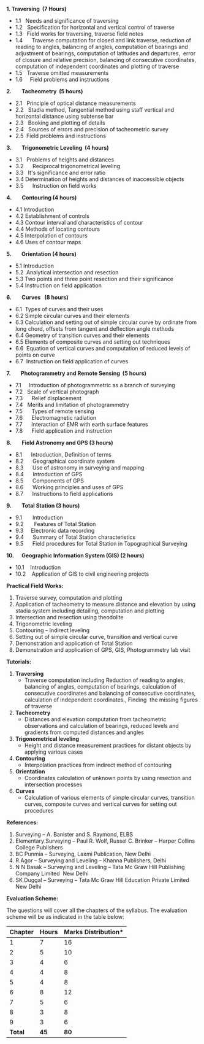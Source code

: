 **1. Traversing  (7 Hours)**

* 1.1   Needs and significance of traversing
* 1.2   Specification for horizontal and vertical control of traverse
* 1.3   Field works for traversing, traverse field notes
* 1.4      Traverse computation for closed and link traverse, reduction of reading to angles, balancing of angles, computation of bearings and adjustment of bearings, computation of latitudes and departures,  error of closure and relative precision, balancing of consecutive coordinates, computation of independent coordinates and plotting of traverse
* 1.5   Traverse omitted measurements
* 1.6     Field problems and instructions 

**2.        Tacheometry  (5 hours)**

* 2.1   Principle of optical distance measurements
* 2.2   Stadia method, Tangential method using staff vertical and horizontal distance using subtense bar
* 2.3   Booking and plotting of details
* 2.4   Sources of errors and precision of tacheometric survey
* 2.5   Field problems and instructions

**3.        Trigonometric Leveling  (4 hours)**

* 3.1   Problems of heights and distances
* 3.2      Reciprocal trigonometrical leveling
* 3.3   It's significance and error ratio
* 3.4    Determination of heights and distances of inaccessible objects
* 3.5      Instruction on field works

**4.        Contouring (4 hours)**

* 4.1 Introduction
* 4.2 Establishment of controls
* 4.3 Contour interval and characteristics of contour
* 4.4 Methods of locating contours
* 4.5 Interpolation of contours
* 4.6 Uses of contour maps

**5.        Orientation (4 hours)**

* 5.1 Introduction
* 5.2  Analytical intersection and resection 
* 5.3 Two points and three point resection and their significance
* 5.4 Instruction on field application

**6.        Curves   (8 hours)**

* 6.1  Types of curves and their uses 
* 6.2 Simple circular curves and their elements
* 6.3 Calculation and setting out of simple circular curve by ordinate from long chord, offsets from tangent and deflection angle methods
* 6.4 Geometry of transition curves and their elements
* 6.5   Elements of composite curves and setting out techniques
* 6.6  Equation of vertical curves and computation of reduced levels of points on curve 
* 6.7  Instruction on field application of curves

**7.        Photogrammetry and Remote Sensing  (5 hours)**

* 7.1     Introduction of photogrammetric as a branch of surveying
* 7.2   Scale of vertical photograph
* 7.3      Relief displacement
* 7.4   Merits and limitation of photogrammetry
* 7.5      Types of remote sensing
* 7.6      Electromagnetic radiation
* 7.7      Interaction of EMR with earth surface features
* 7.8      Field application and instruction

**8.        Field Astronomy and GPS (3 hours)**

* 8.1      Introduction, Definition of terms
* 8.2      Geographical coordinate system
* 8.3      Use of astronomy in surveying and mapping
* 8.4      Introduction of GPS
* 8.5      Components of GPS
* 8.6      Working principles and uses of GPS
* 8.7      Instructions to field applications

**9.        Total Station (3 hours)**

* 9.1       Introduction
* 9.2       Features of Total Station
* 9.3     Electronic data recording
* 9.4      Summary of Total Station characteristics
* 9.5      Field procedures for Total Station in Topographical Surveying

**10.      Geographic Information System (GIS) (2  hours)**

* 10.1    Introduction
* 10.2    Application of GIS to civil engineering projects

**Practical Field  Works:**

1. Traverse survey, computation and plotting                 
2. Application of tacheometry to measure distance and elevation by using stadia system including detailing, computation and plotting 
3. Intersection and resection using theodolite        
4. Trigonometric leveling 
5. Contouring – Indirect leveling    
6. Setting out of simple circular curve, transition and vertical curve
7. Demonstration and application of Total Station 
8. Demonstration and application of GPS, GIS, Photogrammetry lab visit 

**Tutorials:**

1. **Traversing**
    * Traverse computation including Reduction of reading to angles, balancing of angles, computation of bearings, calculation of consecutive coordinates and balancing of consecutive coordinates, calculation of independent coordinates., Finding  the missing figures of traverse
2. **Tacheometry**
    * Distances and elevation computation from tacheometric observations and calculation of bearings, reduced levels and gradients from computed distances and angles
3. **Trigonometrical leveling**
    * Height and distance measurement practices for distant objects by applying various cases
4. **Contouring**
    * Interpolation practices from indirect method of contouring
5. **Orientation**
    * Coordinates calculation of unknown points by using resection and intersection processes
6. **Curves**
    * Calculation of various elements of simple circular curves, transition curves, composite curves and vertical curves for setting out procedures

**References:**

1. Surveying – A. Banister and S. Raymond, ELBS
2. Elementary Surveying – Paul R. Wolf, Russel C. Brinker – Harper Collins College Publishers
3. BC Punmia – Surveying, Laxmi Publication, New Delhi
4. R.Agor – Surveying and Leveling – Khanna Publishers, Delhi
5. N N Basak – Surveying and Leveling – Tata Mc Graw Hill Publishing Company Limited  New Delhi
6. SK Duggal – Surveying – Tata Mc Graw Hill Education Private Limited New Delhi

**Evaluation Scheme:**

The questions will cover all the chapters of the syllabus. The evaluation scheme will be as indicated in the table below:

| Chapter   | Hours  | Marks Distribution* |
| --------- | ------ | ------------------- |
| 1         | 7      | 16                  |
| 2         | 5      | 10                  |
| 3         | 4      | 6                   |
| 4         | 4      | 8                   |
| 5         | 4      | 8                   |
| 6         | 8      | 12                  |
| 7         | 5      | 6                   |
| 8         | 3      | 8                   |
| 9         | 3      | 6                   |
| **Total** | **45** | **80**              |